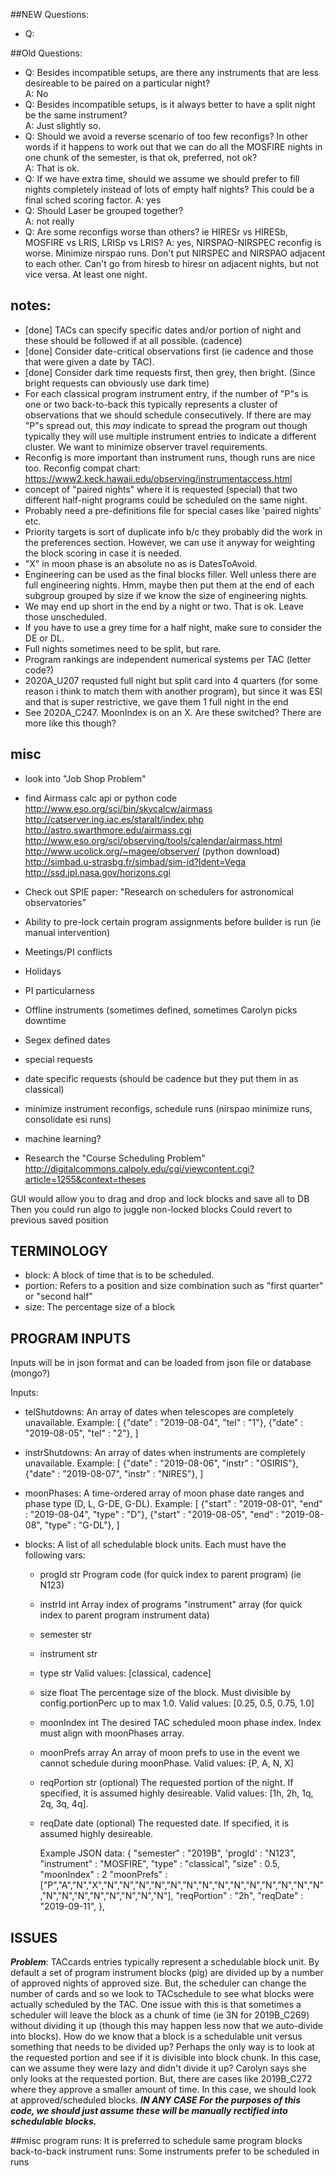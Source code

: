##NEW Questions:
- Q: 


##Old Questions:
- Q: Besides incompatible setups, are there any instruments that are less desireable to be paired on a particular night?  
  A: No
- Q: Besides incompatible setups, is it always better to have a split night be the same instrument?  
  A: Just slightly so.
- Q: Should we avoid a reverse scenario of too few reconfigs?  In other words if it happens to work out that we can do all the MOSFIRE nights in one chunk of the semester, is that ok, preferred, not ok?  
  A: That is ok.
- Q: If we have extra time, should we assume we should prefer to fill nights completely instead of lots of empty half nights?  This could be a final sched scoring factor.
  A: yes
- Q: Should Laser be grouped together?  
  A: not really
- Q: Are some reconfigs worse than others?  ie HIRESr vs HIRESb, MOSFIRE vs LRIS, LRISp vs LRIS?
  A: yes, NIRSPAO-NIRSPEC reconfig is worse.  Minimize nirspao runs.  Don't put NIRSPEC and NIRSPAO adjacent to each other.  Can't go from hiresb to hiresr on adjacent nights, but not vice versa.  At least one night.



## notes:
- [done] TACs can specify specific dates and/or portion of night and these should be followed if at all possible. (cadence)
- [done] Consider date-critical observations first (ie cadence and those that were given a date by TAC). 
- [done] Consider dark time requests first, then grey, then bright. (Since bright requests can obviously use dark time)
- For each classical program instrument entry, if the number of "P"s is one or two back-to-back this typically represents a cluster of observations that we should schedule consecutively.  If there are may "P"s spread out, this *may* indicate to spread the program out though typically they will use multiple instrument entries to indicate a different cluster.  We want to minimize observer travel requirements.
- Reconfig is more important than instrument runs, though runs are nice too.  Reconfig compat chart: https://www2.keck.hawaii.edu/observing/instrumentaccess.html
- concept of "paired nights" where it is requested (special) that two different half-night programs could be scheduled on the same night.  
- Probably need a pre-definitions file for special cases like 'paired nights' etc.
- Priority targets is sort of duplicate info b/c they probably did the work in the preferences section.  However, we can use it anyway for weighting the block scoring in case it is needed.
- "X" in moon phase is an absolute no as is DatesToAvoid.
- Engineering can be used as the final blocks filler.  Well unless there are full engineering nights.  Hmm, maybe then put them at the end of each subgroup grouped by size if we know the size of engineering nights.
- We may end up short in the end by a night or two.  That is ok.  Leave those unscheduled.
- If you have to use a grey time for a half night, make sure to consider the DE or DL.
- Full nights sometimes need to be split, but rare.
- Program rankings are independent numerical systems per TAC (letter code?)
- 2020A_U207 requsted full night but split card into 4 quarters (for some reason i think to match them with another program), but since it was ESI and that is super restrictive, we gave them 1 full night in the end
- See 2020A_C247.  MoonIndex is on an X.  Are these switched?  There are more like this though?




## misc
- look into "Job Shop Problem"
- find Airmass calc api or python code
    http://www.eso.org/sci/bin/skycalcw/airmass
    http://catserver.ing.iac.es/staralt/index.php
    http://astro.swarthmore.edu/airmass.cgi
    http://www.eso.org/sci/observing/tools/calendar/airmass.html                
    http://www.ucolick.org/~magee/observer/  (python download)  
    http://simbad.u-strasbg.fr/simbad/sim-id?Ident=Vega
    http://ssd.jpl.nasa.gov/horizons.cgi
- Check out SPIE paper: "Research on schedulers for astronomical observatories"

- Ability to pre-lock certain program assignments before builder is run (ie manual intervention)
- Meetings/PI conflicts
- Holidays
- PI particularness
- Offline instruments (sometimes defined, sometimes Carolyn picks downtime
- Segex defined dates
- special requests
- date specific requests (should be cadence but they put them in as classical)
- minimize instrument reconfigs, schedule runs (nirspao minimize runs, consolidate esi runs)
- machine learning?

- Research the "Course Scheduling Problem"
http://digitalcommons.calpoly.edu/cgi/viewcontent.cgi?article=1255&context=theses



GUI would allow you to drag and drop and lock blocks and save all to DB
Then you could run algo to juggle non-locked blocks
Could revert to previous saved position



## TERMINOLOGY
- block: A block of time that is to be scheduled.
- portion: Refers to a position and size combination such as "first quarter" or "second half"
- size: The percentage size of a block



## PROGRAM INPUTS
Inputs will be in json format and can be loaded from json file or database (mongo?)

Inputs:
- telShutdowns: An array of dates when telescopes are completely unavailable.  Example:
    [
        {"date" : "2019-08-04", "tel" : "1"},
        {"date" : "2019-08-05", "tel" : "2"},
    ]

- instrShutdowns: An array of dates when instruments are completely unavailable.  Example:
    [
        {"date" : "2019-08-06", "instr" : "OSIRIS"},
        {"date" : "2019-08-07", "instr" : "NIRES"},
    ]

- moonPhases: A time-ordered array of moon phase date ranges and phase type (D, L, G-DE, G-DL). Example:
    [
        {"start" : "2019-08-01", "end" : "2019-08-04", "type" : "D"},
        {"start" : "2019-08-05", "end" : "2019-08-08", "type" : "G-DL"},
    ]

- blocks: A list of all schedulable block units.  Each must have the following vars:
  - progId      str     Program code (for quick index to parent program) (ie N123)
  - instrId     int     Array index of programs "instrument" array (for quick index to parent program instrument data)
  - semester    str
  - instrument  str
  - type        str     Valid values: [classical, cadence]
  - size        float   The percentage size of the block.  Must divisible by config.portionPerc up to max 1.0.  Valid values: [0.25, 0.5, 0.75, 1.0]
  - moonIndex   int     The desired TAC scheduled moon phase index. Index must align with moonPhases array.
  - moonPrefs   array   An array of moon prefs to use in the event we cannot schedule during moonPhase. Valid values: [P, A, N, X]
  - reqPortion  str     (optional) The requested portion of the night.  If specified, it is assumed highly desireable. Valid values: [1h, 2h, 1q, 2q, 3q, 4q].
  - reqDate     date    (optional) The requested date.  If specified, it is assumed highly desireable.

    Example JSON data:
        {
            "semester"   : "2019B",
            'progId'     : "N123",
            "instrument" : "MOSFIRE",
            "type"       : "classical",
            "size"       : 0.5,
            "moonIndex"  : 2
            "moonPrefs"  : ["P","A","N","X","N","N","N","N","N","N","N","N","N","N","N","N","N","N","N","N","N","N","N","N","N","N"],
            "reqPortion" : "2h",
            "reqDate"    : "2019-09-11",
        },






## ISSUES
***Problem***: TACcards entries typically represent a schedulable block unit.  By default a set of program instrument blocks (pig) are divided up by a number of approved nights of approved size.  But, the scheduler can change the number of cards and so we look to TACschedule to see what blocks were actually scheduled by the TAC.  One issue with this is that sometimes a scheduler will leave the block as a chunk of time (ie 3N for 2019B_C269) without dividing it up (though this may happen less now that we auto-divide into blocks).  How do we know that a block is a schedulable unit versus something that needs to be divided up?  Perhaps the only way is to look at the requested portion and see if it is divisible into block chunk.  In this case, can we assume they were lazy and didn't divide it up?  Carolyn says she only looks at the requested portion.  But, there are cases like 2019B_C272 where they approve a smaller amount of time.  In this case, we should look at approved/scheduled blocks.
***IN ANY CASE For the purposes of this code, we should just assume these will be manually rectified into schedulable blocks.***



##misc
program runs: It is preferred to schedule same program blocks back-to-back
instrument runs: Some instruments prefer to be scheduled in runs



